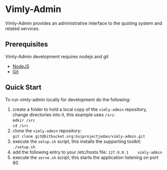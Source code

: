 # Vimly-Admin

Vimly-Admin provides an administrative interface to the quoting system and related services.

## Prerequisites
Vimly-Admin development requires nodejs and git
- [NodeJS](https://nodejs.org/)
- [Git](https://git-scm.com/downloads)

## Quick Start

To run vimly-admin locally for development do the following:

1. create a folder to hold a local copy of the `vimly-admin` repository, change directories into it, this example uses `/src`: <br />
    `mdkir /src` <br />
    `cd /src`
2. clone the `vimly-admin` repository:<br />
    `git clone git@bitbucket.org:bsiprojectjedan/vimly-admin.git`
3. execute the `setup.sh` script, this installs the supporting toolkit:
    `./setup.sh`
4. add the following entry to your /etc/hosts file:
    `127.0.0.1    vimly-admin`
4. execute the `serve.sh` script, this starts the application listening on port 80


